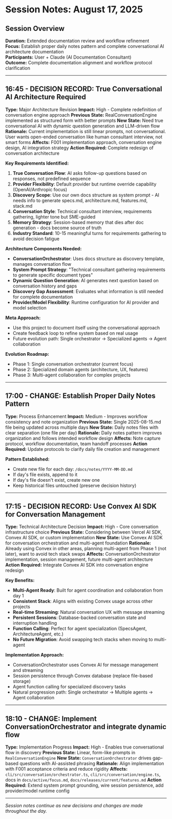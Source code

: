 # Session Notes: August 17, 2025

## Session Overview
**Duration:** Extended documentation review and workflow refinement  
**Focus:** Establish proper daily notes pattern and complete conversational AI architecture documentation  
**Participants:** User + Claude (AI Documentation Consultant)  
**Outcome:** Complete documentation alignment and workflow protocol clarification  

---

## 16:45 - DECISION RECORD: True Conversational AI Architecture Required
**Type:** Major Architecture Revision
**Impact:** High - Complete redefinition of conversation engine approach
**Previous State:** RealConversationEngine implemented as structured form with better prompts
**New State:** Need true conversational AI with dynamic question generation and LLM-driven flow
**Rationale:** Current implementation is still linear prompts, not conversational. User wants open-ended conversation like human consultant interview, not smart forms
**Affects:** F001 implementation approach, conversation engine design, AI integration strategy
**Action Required:** Complete redesign of conversation architecture

**Key Requirements Identified:**
1. **True Conversation Flow**: AI asks follow-up questions based on responses, not predefined sequence
2. **Provider Flexibility**: Default provider but runtime override capability (OpenAI/Anthropic focus)
3. **Discovery Scope**: Use our own docs structure as system prompt - AI needs info to generate specs.md, architecture.md, features.md, stack.md
4. **Conversation Style**: Technical consultant interview, requirements gathering, lighter tone but SME-guided
5. **Memory Strategy**: Session-based memory that dies after doc generation - docs become source of truth
6. **Industry Standard**: 10-15 meaningful turns for requirements gathering to avoid decision fatigue

**Architecture Components Needed:**
- **ConversationOrchestrator**: Uses docs structure as discovery template, manages conversation flow
- **System Prompt Strategy**: "Technical consultant gathering requirements to generate specific document types"
- **Dynamic Question Generation**: AI generates next question based on conversation history and gaps
- **Discovery Gap Assessment**: Evaluates what information is still needed for complete documentation
- **Provider/Model Flexibility**: Runtime configuration for AI provider and model selection

**Meta Approach:**
- Use this project to document itself using the conversational approach
- Create feedback loop to refine system based on real usage
- Future evolution path: Single orchestrator → Specialized agents → Agent collaboration

**Evolution Roadmap:**
- Phase 1: Single conversation orchestrator (current focus)
- Phase 2: Specialized domain agents (architecture, UX, features)
- Phase 3: Multi-agent collaboration for complex projects

---

## 17:00 - CHANGE: Establish Proper Daily Notes Pattern
**Type:** Process Enhancement
**Impact:** Medium - Improves workflow consistency and note organization
**Previous State:** Single 2025-08-15.md file being updated across multiple days
**New State:** Daily notes files with clear separation (one file per day)
**Rationale:** Daily notes pattern improves organization and follows intended workflow design
**Affects:** Note capture protocol, workflow documentation, team handoff processes
**Action Required:** Update protocols to clarify daily file creation and management

**Pattern Established:**
- Create new file for each day: `/docs/notes/YYYY-MM-DD.md`
- If day's file exists, append to it
- If day's file doesn't exist, create new one
- Keep historical files untouched (preserve decision history)

---

## 17:15 - DECISION RECORD: Use Convex AI SDK for Conversation Management
**Type:** Technical Architecture Decision
**Impact:** High - Core conversation infrastructure choice
**Previous State:** Considering between Vercel AI SDK, Convex AI SDK, or custom implementation
**New State:** Use Convex AI SDK for conversation orchestration and multi-agent foundation
**Rationale:** Already using Convex in other areas, planning multi-agent from Phase 1 (not later), want to avoid tech stack swaps
**Affects:** ConversationOrchestrator implementation, session management, future multi-agent architecture
**Action Required:** Integrate Convex AI SDK into conversation engine redesign

**Key Benefits:**
- **Multi-Agent Ready**: Built for agent coordination and collaboration from day 1
- **Consistent Stack**: Aligns with existing Convex usage across other projects  
- **Real-time Streaming**: Natural conversation UX with message streaming
- **Persistent Sessions**: Database-backed conversation state and interruption handling
- **Function Calling**: Perfect for agent specialization (SpecsAgent, ArchitectureAgent, etc.)
- **No Future Migration**: Avoid swapping tech stacks when moving to multi-agent

**Implementation Approach:**
- ConversationOrchestrator uses Convex AI for message management and streaming
- Session persistence through Convex database (replace file-based storage)
- Agent function calling for specialized discovery tasks
- Natural progression path: Single orchestrator → Multiple agents → Agent collaboration

---

## 18:10 - CHANGE: Implement ConversationOrchestrator and integrate dynamic flow
**Type:** Implementation Progress
**Impact:** High - Enables true conversational flow in discovery
**Previous State:** Linear, form-like prompts in `RealConversationEngine`
**New State:** `ConversationOrchestrator` drives gap-based questions with AI-assisted phrasing
**Rationale:** Align implementation with F001 acceptance criteria and reduce rigidity
**Affects:** `cli/src/conversation/orchestrator.ts`, `cli/src/conversation/engine.ts`, docs in `docs/active/focus.md`, `docs/releases/current/features.md`
**Action Required:** Extend system prompt grounding, wire session persistence, add provider/model runtime config

---

*Session notes continue as new decisions and changes are made throughout the day.*